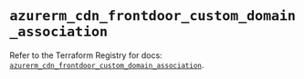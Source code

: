 # `azurerm_cdn_frontdoor_custom_domain_association`

Refer to the Terraform Registry for docs: [`azurerm_cdn_frontdoor_custom_domain_association`](https://registry.terraform.io/providers/hashicorp/azurerm/4.36.0/docs/resources/cdn_frontdoor_custom_domain_association).
